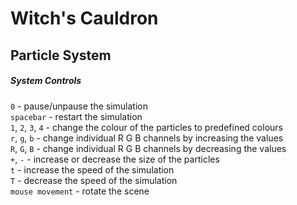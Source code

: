 # Witch's Cauldron
## Particle System

##### System Controls
`0` - pause/unpause the simulation  
`spacebar` - restart the simulation  
`1`, `2`, `3`, `4` - change the colour of the particles to predefined colours  
`r`, `g`, `b` - change individual R G B channels by increasing the values  
`R`, `G`, `B` - change individual R G B channels by decreasing the values  
`+`, `-` - increase or decrease the size of the particles  
`t` - increase the speed of the simulation  
`T` - decrease the speed of the simulation  
`mouse movement` - rotate the scene
